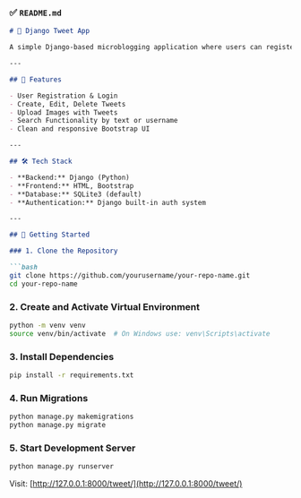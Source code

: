 ### ✅ `README.md`

````markdown
# 🐍 Django Tweet App

A simple Django-based microblogging application where users can register, log in, post tweets with optional images, and search tweets by content or username.

---

## 🔧 Features

- User Registration & Login
- Create, Edit, Delete Tweets
- Upload Images with Tweets
- Search Functionality by text or username
- Clean and responsive Bootstrap UI

---

## 🛠️ Tech Stack

- **Backend:** Django (Python)
- **Frontend:** HTML, Bootstrap
- **Database:** SQLite3 (default)
- **Authentication:** Django built-in auth system

---

## 🚀 Getting Started

### 1. Clone the Repository

```bash
git clone https://github.com/yourusername/your-repo-name.git
cd your-repo-name
````

### 2. Create and Activate Virtual Environment

```bash
python -m venv venv
source venv/bin/activate  # On Windows use: venv\Scripts\activate
```

### 3. Install Dependencies

```bash
pip install -r requirements.txt
```

### 4. Run Migrations

```bash
python manage.py makemigrations
python manage.py migrate
```

### 5. Start Development Server

```bash
python manage.py runserver
```

Visit: [http://127.0.0.1:8000/tweet/](http://127.0.0.1:8000/tweet/)

```

